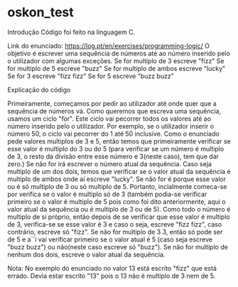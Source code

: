 # oskon_test
Introdução
Código foi feito na linguagem C.

Link do enunciado: https://log.pt/en/exercises/programming-logic/
O objetivo é escrever uma sequência de números até ao número inserido pelo o utilizador com algumas exceções.
Se for multiplo de 3 escreve "fizz"
Se for multiplo de 5 escreve "buzz"
Se for multiplo de ambos escreve "lucky"
Se for 3 escreve "fizz fizz"
Se for 5 escreve "buzz buzz"

Explicação do código

Primeiramente, começamos por pedir ao utilizador até onde quer que a sequência de números vá.
Como queremos que escreva uma sequência, usamos um ciclo "for". Este ciclo vai pecorrer todos os valores até ao número inserido pelo o utilizador. Por exemplo, se o utilizador inserir o número 50, o ciclo vai pecorrer do 1 até 50 inclusive.
Como o enunciado pede valores multiplos de 3 e 5, então temos que primeiramente verificar se esse valor é multiplo do 3 ou do 5 (para verificar se um número é multiplo de 3, o resto da divisão entre esse número e 3(neste caso), tem que dar zero.)  Se não for irá escrever o número atual da sequência. Caso seja multiplo de um dos dois, temos que verificar se o valor atual da sequência é multiplo de ambos onde aí escreve "lucky". Se não for é porque esse valor ou é só multiplo de 3 ou só multiplo de 5. Portanto, incialmente comeca-se por verifica se o valor é multiplo só de 3 (também podia-se verificar primeiro se o valor é multiplo de 5 pois como foi dito anteriormente, aqui o valor atual da sequência ou é multiplo de 3 ou de 5). Como todo o número é multiplo de si próprio, então depois de se verificar que esse valor é multiplo de 3, verifica-se se esse valor é 3 e caso o seja, escreve "fizz fizz", caso contrário, escreve só "fizz". Se não for multiplo de 3 3, então só pode ser de 5 e a´´i vai verificar primeiro se o valor atual é 5 (caso seja escreve "buzz buzz") ou não(neste caso escreve só "buzz").
Se não for multiplo de nenhum dos dois, escreve o valor atual da sequência.

Nota: No exemplo do enunciado no valor 13 está escrito "fizz" que está errado. Devia estar escrito "13" pois o 13 não é multiplo de 3 nem de 5.
